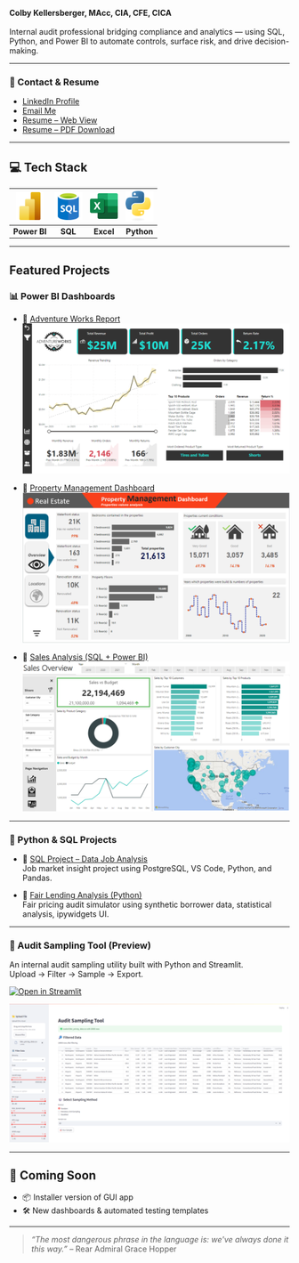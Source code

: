 **Colby Kellersberger, MAcc, CIA, CFE, CICA**
<br><br>
Internal audit professional bridging compliance and analytics — using SQL, Python, and Power BI to automate controls, surface risk, and drive decision-making.

---

### 💼 Contact & Resume

- [LinkedIn Profile](https://www.linkedin.com/in/colby-k)
- [Email Me](mailto:colby.keller@gmail.com)
- [Resume – Web View](resume.md)
- [Resume – PDF Download](assets/docs/Resume.pdf)


---

## 💻 Tech Stack

| <img src="assets/img/New_Power_BI_Logo.svg" alt="Power BI" width="50"/> | <img src="assets/img/SQL.png" alt="SQL" width="50"/> | <img src="assets/img/Excel.png" alt="Excel" width="50"/> | <img src="assets/img/Python-logo-notext.svg" alt="Python" width="50"/> |
|:--:|:--:|:--:|:--:|
| **Power BI** | **SQL** | **Excel** | **Python** |

---

## Featured Projects

### 📊 Power BI Dashboards

- 🔗 [Adventure Works Report](https://app.powerbi.com/view?r=eyJrIjoiODhkYWI5ZmYtZTk0Yy00NjUwLTg0YjItNjI3ODA3MDk1N2U5IiwidCI6ImRmODY3OWNkLWE4MGUtNDVkOC05OWFjLWM4M2VkN2ZmOTVhMCJ9)  
  [![Adventure Works](assets/img/AdventureWorks.png)](https://app.powerbi.com/view?r=eyJrIjoiODhkYWI5ZmYtZTk0Yy00NjUwLTg0YjItNjI3ODA3MDk1N2U5IiwidCI6ImRmODY3OWNkLWE4MGUtNDVkOC05OWFjLWM4M2VkN2ZmOTVhMCJ9)

- 🔗 [Property Management Dashboard](https://app.powerbi.com/view?r=eyJrIjoiZjc0MTliNDYtNjZmYy00MWY1LTlmNTEtMmFiNGI2Y2FmOGY2IiwidCI6ImRmODY3OWNkLWE4MGUtNDVkOC05OWFjLWM4M2VkN2ZmOTVhMCJ9)  
  [![Property Management](assets/img/property_management.png)](https://app.powerbi.com/view?r=eyJrIjoiZjc0MTliNDYtNjZmYy00MWY1LTlmNTEtMmFiNGI2Y2FmOGY2IiwidCI6ImRmODY3OWNkLWE4MGUtNDVkOC05OWFjLWM4M2VkN2ZmOTVhMCJ9)

- 🔗 [Sales Analysis (SQL + Power BI)](https://github.com/colby-k/SQL_PowerBI_Project_Sales_Analysis)  
  [![Sales Dashboard](assets/img/Sales_Report.png)](https://app.powerbi.com/view?r=eyJrIjoiODBmZTYzMzAtYzZlMi00ODRlLWE2ZWItMmJkNDgwODhlNTc2IiwidCI6ImRmODY3OWNkLWE4MGUtNDVkOC05OWFjLWM4M2VkN2ZmOTVhMCJ9&pageName=ReportSection)

---

### 🐍 Python & SQL Projects

- 📁 [SQL Project – Data Job Analysis](https://github.com/colby-k/SQL_Project_Data_Job_Analysis)  
  Job market insight project using PostgreSQL, VS Code, Python, and Pandas.

- 📁 [Fair Lending Analysis (Python)](https://github.com/colby-k/Python_Project_Fair_Lending_Analysis)  
  Fair pricing audit simulator using synthetic borrower data, statistical analysis, ipywidgets UI.

---

### 🧰 Audit Sampling Tool (Preview)

An internal audit sampling utility built with Python and Streamlit.  
Upload → Filter → Sample → Export.

[![Open in Streamlit](https://static.streamlit.io/badges/streamlit_badge_black_white.svg)](https://audit-sampling-tool.streamlit.app/)

![Audit Sampling Tool](assets/img/sampling_tool.png)

---

## 🔧 Coming Soon

- 📦 Installer version of GUI app  
- 🛠️ New dashboards & automated testing templates  

---

> *“The most dangerous phrase in the language is: we've always done it this way.”* – Rear Admiral Grace Hopper
